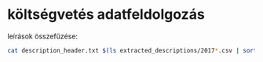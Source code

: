 # költségvetés adatfeldolgozás

leírások összefűzése:
```bash
cat description_header.txt $(ls extracted_descriptions/2017*.csv | sort) | grep -v "id,indoklás szöveg" > descriptions_2017.csv```
